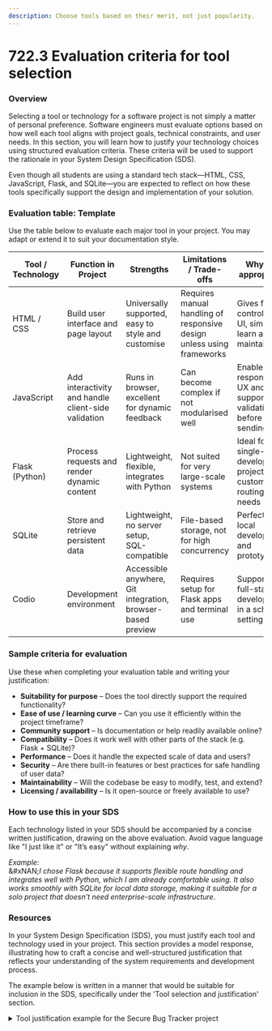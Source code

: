 ```yaml
---
description: Choose tools based on their merit, not just popularity.
---
```


# 722.3 Evaluation criteria for tool selection

### **Overview**

Selecting a tool or technology for a software project is not simply a matter of personal preference. Software engineers must evaluate options based on how well each tool aligns with project goals, technical constraints, and user needs. In this section, you will learn how to justify your technology choices using structured evaluation criteria. These criteria will be used to support the rationale in your System Design Specification (SDS).

Even though all students are using a standard tech stack—HTML, CSS, JavaScript, Flask, and SQLite—you are expected to reflect on how these tools specifically support the design and implementation of your solution.

### **Evaluation table: Template**

Use the table below to evaluate each major tool in your project. You may adapt or extend it to suit your documentation style.

| **Tool / Technology** | **Function in Project**                             | **Strengths**                                               | **Limitations / Trade-offs**                                          | **Why it's appropriate**                                          |
| --------------------- | --------------------------------------------------- | ----------------------------------------------------------- | --------------------------------------------------------------------- | ----------------------------------------------------------------- |
| HTML / CSS            | Build user interface and page layout                | Universally supported, easy to style and customise          | Requires manual handling of responsive design unless using frameworks | Gives full control over UI, simple to learn and maintain          |
| JavaScript            | Add interactivity and handle client-side validation | Runs in browser, excellent for dynamic feedback             | Can become complex if not modularised well                            | Enables responsive UX and supports validation before sending data |
| Flask (Python)        | Process requests and render dynamic content         | Lightweight, flexible, integrates with Python               | Not suited for very large-scale systems                               | Ideal for single-developer projects with custom routing needs     |
| SQLite                | Store and retrieve persistent data                  | Lightweight, no server setup, SQL-compatible                | File-based storage, not for high concurrency                          | Perfect for local development and prototyping                     |
| Codio                 | Development environment                             | Accessible anywhere, Git integration, browser-based preview | Requires setup for Flask apps and terminal use                        | Supports full-stack development in a school setting               |

### **Sample criteria for evaluation**

Use these when completing your evaluation table and writing your justification:

* **Suitability for purpose** – Does the tool directly support the required functionality?
* **Ease of use / learning curve** – Can you use it efficiently within the project timeframe?
* **Community support** – Is documentation or help readily available online?
* **Compatibility** – Does it work well with other parts of the stack (e.g. Flask + SQLite)?
* **Performance** – Does it handle the expected scale of data and users?
* **Security** – Are there built-in features or best practices for safe handling of user data?
* **Maintainability** – Will the codebase be easy to modify, test, and extend?
* **Licensing / availability** – Is it open-source or freely available to use?

### **How to use this in your SDS**

Each technology listed in your SDS should be accompanied by a concise written justification, drawing on the above evaluation. Avoid vague language like "I just like it" or "It’s easy" without explaining _why_.

_Example:_\
&#xNAN;_&#x49; chose Flask because it supports flexible route handling and integrates well with Python, which I am already comfortable using. It also works smoothly with SQLite for local data storage, making it suitable for a solo project that doesn’t need enterprise-scale infrastructure_.

### Resources

In your System Design Specification (SDS), you must justify each tool and technology used in your project. This section provides a model response, illustrating how to craft a concise and well-structured justification that reflects your understanding of the system requirements and development process.

The example below is written in a manner that would be suitable for inclusion in the SDS, specifically under the 'Tool selection and justification' section.

<details>

<summary>Tool justification example for the Secure Bug Tracker project</summary>

**Front-end (HTML, CSS, JavaScript)**

The front-end of the application is built using standard web technologies. HTML provides a semantic structure for each page, allowing users to navigate and interact with the interface. CSS is used to ensure a consistent and responsive design that is accessible across devices, while JavaScript enables client-side validation and dynamic behaviour, such as form handling and updating elements without reloading the page. These technologies are universally supported, require no installation for users, and can be tested directly in the browser or Codio’s live preview. This makes them suitable for a solo project where cross-platform accessibility is essential.

**Back-end (Flask - Python)**

Flask is used as the back-end framework to handle routing, session management, and integration with the SQLite database. Flask is lightweight, easy to customise, and integrates well with Python, a language I am confident using. Its use of Jinja2 templates allows dynamic HTML rendering without introducing complexity. Flask’s flexibility allows me to structure the application clearly and scale it incrementally as features are added. Codio supports Flask development natively, making setup and deployment straightforward within the school’s infrastructure.

**Database (SQLite)**

SQLite is a file-based relational database that meets the requirements of this project. It enables me to store bug reports, user credentials, and comments without requiring a separate server process. As the project is expected to have a small dataset and limited concurrent access, SQLite offers a perfect balance between simplicity and functionality. It supports standard SQL queries, helping me develop portable and transferable skills. Codio allows me to inspect and manage SQLite databases directly from the terminal.

**Development environment (Codio)**

Codio is used as the central development platform. It provides an in-browser IDE with full terminal access, support for Python and Flask, and integration with Git and GitHub. The consistent environment ensures I can develop, test, and debug across all layers of the stack in one place. Codio also simplifies package management and virtual environment setup, removing barriers to getting started with Flask and SQLite.

**Version control (Git and GitHub)**\
Git is used for local version control, with all commits pushed to a private GitHub repository. This enables me to document development progress, track changes, and revert to previous versions when necessary. GitHub also enables issue tracking and documentation through a README file and a project board. Version control is essential for maintaining an organised and traceable development process, particularly when iterating or debugging. Git and GitHub are fully supported in Codio, with workflows aligned to industry standards.

</details>

